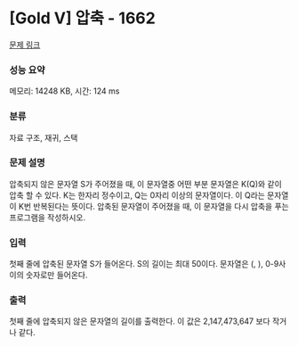 # [Gold V] 압축 - 1662 

[문제 링크](https://www.acmicpc.net/problem/1662) 

### 성능 요약

메모리: 14248 KB, 시간: 124 ms

### 분류

자료 구조, 재귀, 스택

### 문제 설명

<p>압축되지 않은 문자열 S가 주어졌을 때, 이 문자열중 어떤 부분 문자열은 K(Q)와 같이 압축 할 수 있다. K는 한자리 정수이고, Q는 0자리 이상의 문자열이다. 이 Q라는 문자열이 K번 반복된다는 뜻이다. 압축된 문자열이 주어졌을 때, 이 문자열을 다시 압축을 푸는 프로그램을 작성하시오.</p>

### 입력 

 <p>첫째 줄에 압축된 문자열 S가 들어온다. S의 길이는 최대 50이다. 문자열은 (, ), 0-9사이의 숫자로만 들어온다.</p>

### 출력 

 <p>첫째 줄에 압축되지 않은 문자열의 길이를 출력한다. 이 값은 2,147,473,647 보다 작거나 같다.</p>

